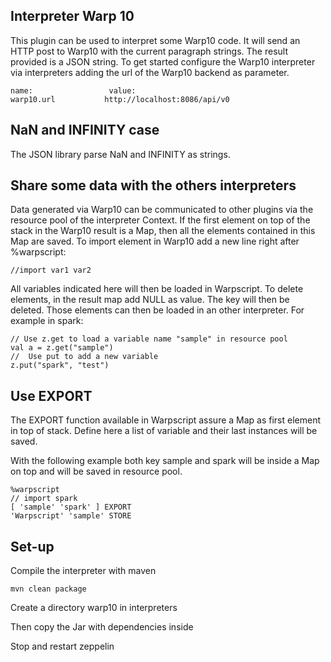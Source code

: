## Interpreter Warp 10

This plugin can be used to interpret some Warp10 code. It will send an HTTP post to Warp10 with the current paragraph strings.
The result provided is a JSON string. 
To get started configure the Warp10 interpreter via interpreters adding the url of the Warp10 backend as parameter.
```
name:                 value:
warp10.url           http://localhost:8086/api/v0
```

## NaN and INFINITY case
The JSON library parse NaN and INFINITY as strings.

## Share some data with the others interpreters

Data generated via Warp10 can be communicated to other plugins via the resource pool of the interpreter Context.
If the first element on top of the stack in the Warp10 result is a Map, then all the elements contained in this Map are saved.
To import element in Warp10 add a new line right after %warpscript:
```
//import var1 var2
```
All variables indicated here will then be loaded in Warpscript. 
To delete elements, in the result map add NULL as value. The key will then be deleted.
Those elements can then be loaded in an other interpreter. For example in spark:

```
// Use z.get to load a variable name "sample" in resource pool
val a = z.get("sample")
//  Use put to add a new variable
z.put("spark", "test")
```

## Use EXPORT
The EXPORT function available in Warpscript assure a Map as first element in top of stack.
Define here a list of variable and their last instances will be saved.

With the following example both key sample and spark will be inside a Map on top and will be saved in resource pool.
```
%warpscript
// import spark
[ 'sample' 'spark' ] EXPORT
'Warpscript' 'sample' STORE
```

## Set-up 

Compile the interpreter with maven

```
mvn clean package
```

Create a directory warp10 in interpreters

Then copy the Jar with dependencies inside

Stop and restart zeppelin